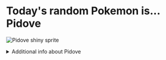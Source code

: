 # Today's random Pokemon is... Pidove

![Pidove shiny sprite](https://raw.githubusercontent.com/PokeAPI/sprites/master/sprites/pokemon/shiny/519.png)

<details>
<summary>Additional info about Pidove</summary>

| srpite type | image |
|------|------|
| back_default | ![Pidove back_default sprite](https://raw.githubusercontent.com/PokeAPI/sprites/master/sprites/pokemon/back/519.png) |
| back_shiny | ![Pidove back_shiny sprite](https://raw.githubusercontent.com/PokeAPI/sprites/master/sprites/pokemon/back/shiny/519.png) |
| front_default | ![Pidove front_default sprite](https://raw.githubusercontent.com/PokeAPI/sprites/master/sprites/pokemon/519.png) | </details>